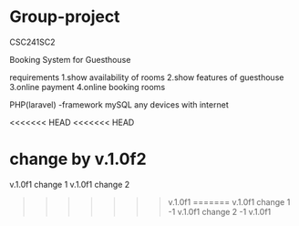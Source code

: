 # Group-project
CSC241SC2

Booking System for Guesthouse 

requirements
1.show availability of rooms
2.show features of guesthouse
3.online payment
4.online booking rooms


PHP(laravel) -framework
mySQL
any devices with internet


<<<<<<< HEAD
<<<<<<< HEAD
















change by v.1.0f2
=======
v.1.0f1 change 1 
v.1.0f1 change 2
>>>>>>> v.1.0f1
=======
v.1.0f1 change 1   -1
v.1.0f1 change 2  -1
>>>>>>> v.1.0f1
